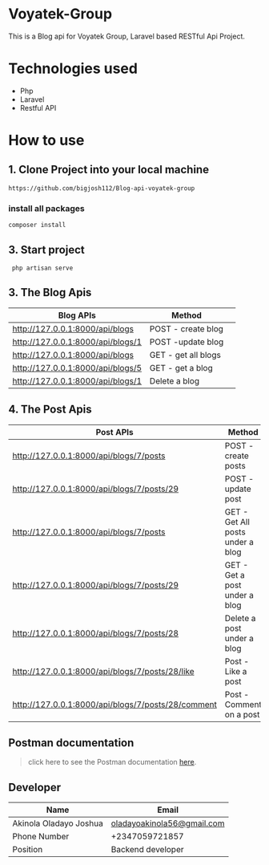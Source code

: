# Voyatek-Group

This is a Blog api for Voyatek Group, Laravel based RESTful Api Project.

# Technologies used
-   Php
-   Laravel
-   Restful API





# How to use

## 1. Clone Project into your local machine

```
https://github.com/bigjosh112/Blog-api-voyatek-group
```

### install all packages
```
composer install
```

## 3. Start project
```
 php artisan serve
```
## 3. The Blog Apis 


| Blog APIs                                                      | Method |  |
|-----------------------------------------------------------|--------|--|
| http://127.0.0.1:8000/api/blogs                      | POST  - create blog |  |
| http://127.0.0.1:8000/api/blogs/1                   | POST  -update blog |  |
| http://127.0.0.1:8000/api/blogs     | GET    - get all blogs|  |
| http://127.0.0.1:8000/api/blogs/5        | GET - get a blog   |  |
| http://127.0.0.1:8000/api/blogs/1                | Delete a blog    |  |

## 4. The Post Apis 


| Post APIs                                                      | Method |  |
|-----------------------------------------------------------|--------|--|
| http://127.0.0.1:8000/api/blogs/7/posts                     | POST  - create posts |  |
| http://127.0.0.1:8000/api/blogs/7/posts/29                  | POST  - update post |  |
| http://127.0.0.1:8000/api/blogs/7/posts     | GET    - Get All posts under a blog|  |
| http://127.0.0.1:8000/api/blogs/7/posts/29      | GET - Get a post under a blog   |  |
| http://127.0.0.1:8000/api/blogs/7/posts/28               | Delete a post under a blog   |  |
| http://127.0.0.1:8000/api/blogs/7/posts/28/like              | Post - Like a post   |  |
| http://127.0.0.1:8000/api/blogs/7/posts/28/comment              |Post - Comment on a post  |  |

## Postman documentation
> click here to see the Postman documentation [here](https://documenter.getpostman.com/view/26996251/2sA3kRKQ4T).

## Developer
| Name                   | Email                      | 
|------------------------|----------------------------|
| Akinola Oladayo Joshua | oladayoakinola56@gmail.com |
| Phone Number           | +2347059721857             |
| Position               | Backend developer          |



